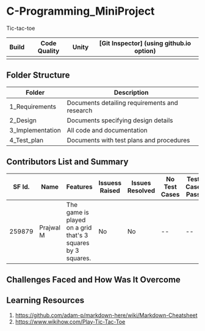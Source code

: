 # C-Programming_MiniProject
Tic-tac-toe

|Build | Code Quality |  Unity |  [Git Inspector] (using github.io option) |
|---------|-----------------|------------|---------------------------------------------|
|         |                 |            |                                             |


## Folder Structure

|Folder	| Description|
|-------|-------------|
|1_Requirements|	Documents detailing requirements and research|
|2_Design	| Documents specifying design details |
|3_Implementation |	All code and documentation |
|4_Test_plan	| Documents with test plans and procedures|

## Contributors List and Summary

|SF Id.  |	Name|	Features|	Issuess Raised|	Issues Resolved|	No Test Cases|	Test Case Pass|
|--------|------|---------|---------------|----------------|---------------|----------------|
|	259879	|Prajwal M|The game is played on a grid that's 3 squares by 3 squares.|	 No	|No|	--|	--|

## Challenges Faced and How Was It Overcome

## Learning Resources
1. https://github.com/adam-p/markdown-here/wiki/Markdown-Cheatsheet
2. https://www.wikihow.com/Play-Tic-Tac-Toe


